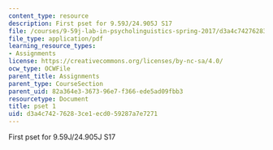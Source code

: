 ```yaml
---
content_type: resource
description: First pset for 9.59J/24.905J S17
file: /courses/9-59j-lab-in-psycholinguistics-spring-2017/d3a4c74276283ce1ecd059287a7e7271_MIT9_59S17_pset1.pdf
file_type: application/pdf
learning_resource_types:
- Assignments
license: https://creativecommons.org/licenses/by-nc-sa/4.0/
ocw_type: OCWFile
parent_title: Assignments
parent_type: CourseSection
parent_uid: 82a364e3-3673-96e7-f366-ede5ad09fbb3
resourcetype: Document
title: pset 1
uid: d3a4c742-7628-3ce1-ecd0-59287a7e7271
---
```

First pset for 9.59J/24.905J S17